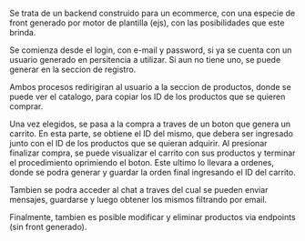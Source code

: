Se trata de un backend construido para un ecommerce, con una especie de front
generado por motor de plantilla (ejs), con las posibilidades que este brinda.

Se comienza desde el login, con e-mail y password, si ya se cuenta con un
usuario generado en persitencia a utilizar. Si aun no tiene uno, se puede
generar en la seccion de registro.

Ambos procesos redirigiran al usuario a la seccion de productos, donde se puede
ver el catalogo, para copiar los ID de los productos que se quieren comprar.

Una vez elegidos, se pasa a la compra a traves de un boton que genera un
carrito. En esta parte, se obtiene el ID del mismo, que debera ser ingresado
junto con el ID de los productos que se quieran adquirir. Al presionar finalizar
compra, se puede visualizar el carrito con sus productos y terminar el
procedimiento oprimiendo el boton. Este ultimo lo llevara a ordenes, donde se
podra generar y guardar la orden final ingresando el ID del carrito.

Tambien se podra acceder al chat a traves del cual se pueden enviar mensajes,
guardarse y luego obtener los mismos filtrando por email.

Finalmente, tambien es posible modificar y eliminar productos via endpoints (sin
front generado).
